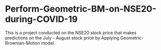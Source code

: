 # Perform-Geometric-BM-on-NSE20-during-COVID-19
This is a project conducted on the NSE20 stock price that makes predictions on the July - August stock price by Applying Geometric-Brownian-Motion model. 
